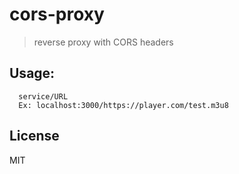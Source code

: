 # cors-proxy

> reverse proxy with CORS headers

## Usage:

```
  service/URL
  Ex: localhost:3000/https://player.com/test.m3u8
```

## License

MIT

